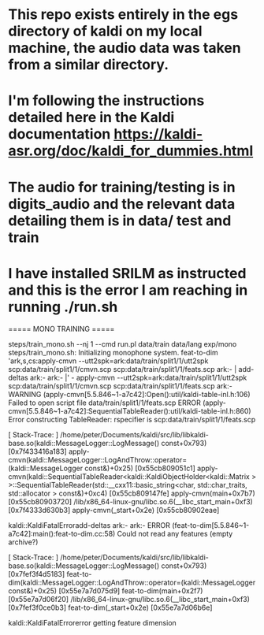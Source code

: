 # This repo exists entirely in the egs directory of kaldi on my local machine, the audio data was taken from a similar directory.

# I'm following the instructions detailed here in the Kaldi documentation https://kaldi-asr.org/doc/kaldi_for_dummies.html
# The audio for training/testing is in digits_audio and the relevant data detailing them is in data/ test and train

# I have installed SRILM as instructed and this is the error I am reaching in running ./run.sh

===== MONO TRAINING =====

steps/train_mono.sh --nj 1 --cmd run.pl data/train data/lang exp/mono
steps/train_mono.sh: Initializing monophone system.
feat-to-dim 'ark,s,cs:apply-cmvn --utt2spk=ark:data/train/split1/1/utt2spk scp:data/train/split1/1/cmvn.scp scp:data/train/split1/1/feats.scp ark:- | add-deltas ark:- ark:- |' - 
apply-cmvn --utt2spk=ark:data/train/split1/1/utt2spk scp:data/train/split1/1/cmvn.scp scp:data/train/split1/1/feats.scp ark:- 
WARNING (apply-cmvn[5.5.846~1-a7c42]:Open():util/kaldi-table-inl.h:106) Failed to open script file data/train/split1/1/feats.scp
ERROR (apply-cmvn[5.5.846~1-a7c42]:SequentialTableReader():util/kaldi-table-inl.h:860) Error constructing TableReader: rspecifier is scp:data/train/split1/1/feats.scp

[ Stack-Trace: ]
/home/peter/Documents/kaldi/src/lib/libkaldi-base.so(kaldi::MessageLogger::LogMessage() const+0x793) [0x7f433416a183]
apply-cmvn(kaldi::MessageLogger::LogAndThrow::operator=(kaldi::MessageLogger const&)+0x25) [0x55cb809051c1]
apply-cmvn(kaldi::SequentialTableReader<kaldi::KaldiObjectHolder<kaldi::Matrix<float> > >::SequentialTableReader(std::__cxx11::basic_string<char, std::char_traits<char>, std::allocator<char> > const&)+0xc4) [0x55cb809147fe]
apply-cmvn(main+0x7b7) [0x55cb80903720]
/lib/x86_64-linux-gnu/libc.so.6(__libc_start_main+0xf3) [0x7f4333d630b3]
apply-cmvn(_start+0x2e) [0x55cb80902eae]

kaldi::KaldiFatalErroradd-deltas ark:- ark:- 
ERROR (feat-to-dim[5.5.846~1-a7c42]:main():feat-to-dim.cc:58) Could not read any features (empty archive?)

[ Stack-Trace: ]
/home/peter/Documents/kaldi/src/lib/libkaldi-base.so(kaldi::MessageLogger::LogMessage() const+0x793) [0x7fef3f4d5183]
feat-to-dim(kaldi::MessageLogger::LogAndThrow::operator=(kaldi::MessageLogger const&)+0x25) [0x55e7a7d075d9]
feat-to-dim(main+0x2f7) [0x55e7a7d06f20]
/lib/x86_64-linux-gnu/libc.so.6(__libc_start_main+0xf3) [0x7fef3f0ce0b3]
feat-to-dim(_start+0x2e) [0x55e7a7d06b6e]

kaldi::KaldiFatalErrorerror getting feature dimension


